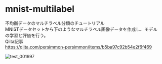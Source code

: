 # mnist-multilabel
不均衡データのマルチラベル分類のチュートリアル  
MNISTデータセットから下のようなマルチラベル画像データを作成し、モデルの学習と評価を行う。  
Qiita記事  
https://qiita.com/persimmon-persimmon/items/b5ba97c92b54e2f6f469
  
![test_001997](https://user-images.githubusercontent.com/68593989/150248340-c2e0d806-b2bf-43ba-8286-9b1383d1ca3c.jpg)

